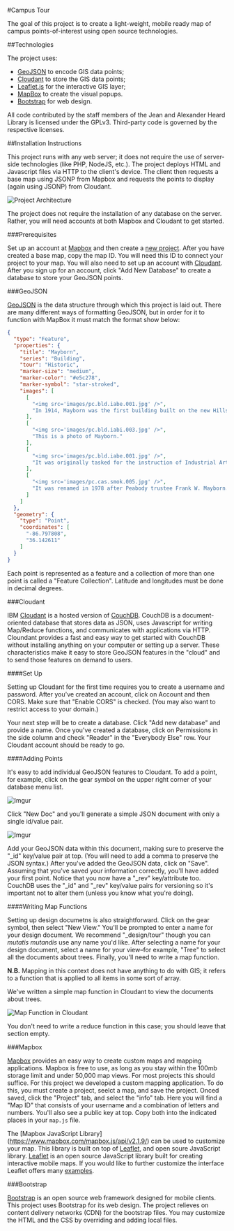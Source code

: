 #Campus Tour

The goal of this project is to create a light-weight, mobile ready map of campus points-of-interest using open source technologies. 

##Technologies

The project uses:

- [GeoJSON](http://geojson.org/) to encode GIS data points;
- [Cloudant](https://cloudant.com/) to store the GIS data points;
- [Leaflet.js](http://leafletjs.com/) for the interactive GIS layer;
- [MapBox](https://www.mapbox.com/mapbox.js/) to create the visual popups.
- [Bootstrap](http://getbootstrap.com/) for web design.

All code contributed by the staff members of the Jean and Alexander Heard Library is licensed under the GPLv3. Third-party code is governed by the respective licenses.

##Installation Instructions

This project runs with any web server; it does not require the use of  server-side technologies (like PHP, NodeJS, etc.). The project deploys HTML and Javascript files via HTTP to the client's device. The client then requests a base map using JSONP from Mapbox and requests the points to display (again using JSONP) from Cloudant. 

![Project Architecture](http://i.imgur.com/zTF3ZiS.png?1)

The project does not require the installation of any database on the server. Rather, you will need accounts at both Mapbox and Cloudant to get started.

###Prerequisites

Set up an account at [Mapbox](https://www.mapbox.com) and then create a [new project](https://www.mapbox.com). After you have created a base map, copy the map ID. You will need this ID to connect your project to your map. You will also need to set up an account with [Cloudant](https://cloudant.com/). After you sign up for an account, click "Add New Database" to create a database to store your GeoJSON points.

###GeoJSON

[GeoJSON](http://geojson.org/) is the data structure through which this project is laid out.  There are many different ways of formatting GeoJSON, but in order for it to function with MapBox it must match the format show below:

```JSON
{
  "type": "Feature",
  "properties": {
    "title": "Mayborn",
    "series": "Building",
    "tour": "Historic",
    "marker-size": "medium",
    "marker-color": "#e5c278",
    "marker-symbol": "star-stroked",
    "images": [
      [
        "<img src='images/pc.bld.iabe.001.jpg' />",
        "In 1914, Mayborn was the first building built on the new Hillsboro campus. "
      ],
      [
        "<img src='images/pc.bld.iabi.003.jpg' />",
        "This is a photo of Mayborn."
      ],
      [
        "<img src='images/pc.bld.iabe.001.jpg' />",
        "It was originally tasked for the instruction of Industrial Arts. "
      ],
      [
        "<img src='images/pc.cas.smok.005.jpg' />",
        "It was renamed in 1978 after Peabody trustee Frank W. Mayborn. "
      ]
    ]
  },
  "geometry": {
    "type": "Point",
    "coordinates": [
      "-86.797808",
      "36.142611"
    ]
  }
}
```

Each point is represented as a feature and a collection of more than one point is called a "Feature Collection".  Latitude and longitudes must be done in decimal degrees.

###Cloudant

IBM [Cloudant](https://cloudant.com/) is a hosted version of [CouchDB](http://couchdb.apache.org/). CouchDB is a document-oriented database that stores data as JSON, uses Javascript for writing Map/Reduce functions, and communicates with applications via HTTP. Cloundant provides a fast and easy way to get started with CouchDB without installing anything on your computer or setting up a server. These characteristics make it easy to store GeoJSON features in the "cloud" and to send those features on demand to users.

####Set Up

Setting up Cloudant for the first time requires you to create a username and password. After you've created an account, click on Account and then CORS. Make sure that "Enable CORS" is checked. (You may also want to restrict access to your domain.) 

Your next step will be to create a database. Click "Add new database" and provide a name. Once you've created a database, click on Permissions in the side column and check "Reader" in the "Everybody Else" row. Your Cloudant account should be ready to go.

####Adding Points

It's easy to add individual GeoJSON features to Cloudant. To add a point, for example, click on the gear symbol on the upper right corner of your database menu list.

![Imgur](http://i.imgur.com/97zfC2n.png)

Click "New Doc" and you'll generate a simple JSON document with only a single id/value pair.

![Imgur](http://i.imgur.com/fE1KDlA.png)

Add your GeoJSON data within this document, making sure to preserve the "_id" key/value pair at top. (You will need to add a comma to preserve the JSON syntax.) After you've added the GeoJSON data, click on "Save". Assuming that you've saved your information correctly, you'll have added your first point. Notice that you now have a "_rev" key/attribute too. CouchDB uses the "_id" and "_rev" key/value pairs for versioning so it's important not to alter them (unless you know what you're doing).

####Writing Map Functions

Setting up design documetns is also straightforward. Click on the gear symbol, then select "New View." You'll be prompted to enter a name for your design document. We recommend "_design/tour" though you can *mutatis mutandis* use any name you'd like. After selecting a name for your design document, select a name for your view–for example, "Tree" to select all the documents about trees. Finally, you'll need to write a map function.

**N.B.** Mapping in this context does not have anything to do with GIS; it refers to a function that is applied to all items in some sort of array. 

We've written a simple map function in Cloudant to view the documents about trees. 

![Map Function in Cloudant](http://i.imgur.com/qIFmrsP.png)

You don't need to write a reduce function in this case; you should leave that section empty.

###Mapbox

[Mapbox](https://www.mapbox.com) provides an easy way to create custom maps and mapping applications.  Mapbox is free to use, as long as you stay within the 100mb storage limit and under 50,000 map views.  For most projects this should suffice.  For this project we developed a custom mapping application.  To do this, you must create a project, seelct a map, and save the project.  Onced saved, click the "Project" tab, and select the "info" tab.  Here you will find a "Map ID" that consists of your username and a combination of letters and numbers. You'll also see a public key at top. Copy both into the indicated places in your ```map.js``` file.

The [Mapbox JavaScript Library] (https://www.mapbox.com/mapbox.js/api/v2.1.9/) can be used to customize your map.  This library is built on top of [Leaflet](http://leafletjs.com/), and open soure JavaScript library.  [Leaflet](http://leafletjs.com/) is an open source JavaScript library built for creating interactive mobile maps.  If you would like to further customize the interface Leaflet offers many [examples](http://leafletjs.com/reference.html).

###Bootstrap

[Bootstrap](http://getbootstrap.com/) is an open source web framework designed for mobile clients. This project uses Bootstrap for its web design. The project relieves on content delivery networks (CDN) for the bootstrap files. You may customize the HTML and the CSS by overriding and adding local files.

